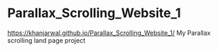# Parallax_Scrolling_Website_1
https://khanjarwal.github.io/Parallax_Scrolling_Website_1/
My Parallax scrolling land page project
